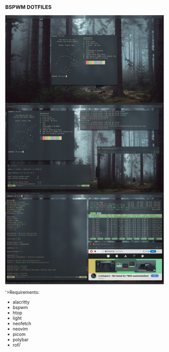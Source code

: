 ### BSPWM DOTFILES

![screenshots](image.jpg)

'>Requirements:
- alacritty
- bspwm
- htop
- light
- neofetch
- neovim
- picom
- polybar
- rofi'

